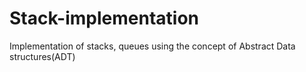 # Stack-implementation
Implementation of stacks, queues using the concept of Abstract Data structures(ADT)
